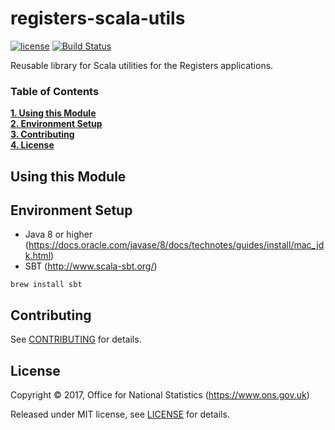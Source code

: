 # registers-scala-utils

[![license](https://img.shields.io/github/license/mashape/apistatus.svg)](./LICENSE) [![Build Status](https://travis-ci.org/ONSdigital/registers-scala-utils.svg?branch=develop)](https://travis-ci.org/ONSdigital/registers-scala-utils)

Reusable library for Scala utilities for the Registers applications.

### Table of Contents
**[1. Using this Module](#using-this-module)**<br>
**[2. Environment Setup](#environment-setup)**<br>
**[3. Contributing](#contributing)**<br>
**[4. License](#license)**<br>

## Using this Module



## Environment Setup

* Java 8 or higher (https://docs.oracle.com/javase/8/docs/technotes/guides/install/mac_jdk.html)
* SBT (http://www.scala-sbt.org/)

```shell
brew install sbt
```

## Contributing

See [CONTRIBUTING](./CONTRIBUTING.md) for details.

## License

Copyright ©‎ 2017, Office for National Statistics (https://www.ons.gov.uk)

Released under MIT license, see [LICENSE](./LICENSE) for details.


